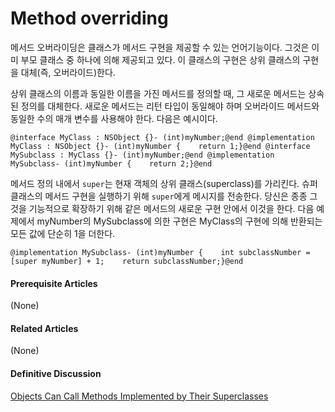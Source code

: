 # Method overriding

메서드 오버라이딩은 클래스가 메서드 구현을 제공할 수 있는 언어기능이다. 그것은 이미 부모 클래스 중 하나에 의해 제공되고 있다. 이 클래스의 구현은 상위 클래스의 구현을 대체\(즉, 오버라이드\)한다.

상위 클래스의 이름과 동일한 이름을 가진 메서드를 정의할 때, 그 새로운 메서드는 상속된 정의를 대체한다. 새로운 메서드는 리턴 타입이 동일해야 하며 오버라이드 메서드와 동일한 수의 매개 변수를 사용해야 한다. 다음은 예시이다.

```text
@interface MyClass : NSObject {}- (int)myNumber;@end @implementation MyClass : NSObject {}- (int)myNumber {    return 1;}@end @interface MySubclass : MyClass {}- (int)myNumber;@end @implementation MySubclass- (int)myNumber {    return 2;}@end
```

메서드 정의 내에서 `super`는 현재 객체의 상위 클래스\(superclass\)를 가리킨다. 슈퍼 클래스의 메서드 구현을 실행하기 위해 `super`에게 메시지를 전송한다. 당신은 종종 그것을 기능적으로 확장하기 위해 같은 메서드의 새로운 구현 안에서 이것을 한다. 다음 예제에서 myNumber의 MySubclass에 의한 구현은 MyClass의 구현에 의해 반환되는 모든 값에 단순히 1을 더한다.

```text
@implementation MySubclass- (int)myNumber {    int subclassNumber = [super myNumber] + 1;    return subclassNumber;}@end
```

#### Prerequisite Articles

\(None\)

#### Related Articles

\(None\)

#### Definitive Discussion

[Objects Can Call Methods Implemented by Their Superclasses](https://developer.apple.com/library/archive/documentation/Cocoa/Conceptual/ProgrammingWithObjectiveC/WorkingwithObjects/WorkingwithObjects.html#//apple_ref/doc/uid/TP40011210-CH4-SW11)



